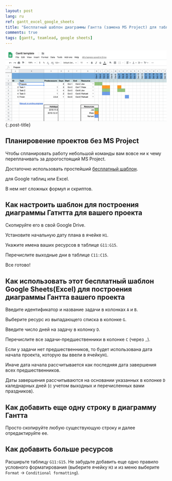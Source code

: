 ```yaml
---
layout: post
lang: ru
ref: gantt_excel_google_sheets
title: "Бесплатный шаблон диаграммы Гантта (замена MS Project) для таблиц Google или Excel"
comments: true
tags: [gantt, teamlead, google sheets]
---
```

![](/images/gantt_template.png){:.post-title}

## Планировение проектов без MS Project

Чтобы спланировать работу небольшой команды вам вовсе ни к чему 
переплачивать за дорогостоящий MS Project.

Достаточно использовать простейший
[бесплатный шаблон](https://docs.google.com/spreadsheets/d/1BYKeYAow1r19hAtiLpTRBtArD4UIKPFw0IRmMh1LJ9g/edit?usp=sharing).

для Google таблиц или Excel.

В нем нет сложных формул и скриптов.

## Как настроить шаблон для построения диаграммы Гатнтта для вашего проекта

Скопируйте его в свой Google Drive.

Установите начальную дату плана в ячейке `H1`.

Укажите имена ваших ресурсов в таблице `G11:G15`.

Перечислите выходные дни в таблице `C11:C15`.

Все готово!

## Как использовать этот бесплатный шаблон Google Sheets(Excel) для построения диаграммы Гантта вашего проекта

Введите идентификатор и название задачи в колонках `A` и `B`.

Выберите ресурс из выпадающего списка в колонке `G`.

Введите число дней на задачу в колонку `D`.

Перечислите все задачи-предшественники в колонке `C` (через `,`).

Если у задачи нет предшественников, то будет использована дата начала
 проекта, которую вы ввели в ячейку`H1`.

Иначе дата начала рассчитывается как последняя дата завершения всех предшественников.

Даты завершения рассчитываются на основании указанных в колонке `D` каледнарных дней 
(с учетом выходных и перечисленных вами праздников).

## Как добавить еще одну строку в диаграмму Гантта

Просто скопируйте любую существующую строку и далее отредактируйте ее.

## Как добавить больше ресурсов

Расширьте таблицу `G11:G15`. Не забудьте добавить еще одно правило
 условного форматирования (выберите ячейку 
`H3` и из меню выберите `Format` -> `Conditional formatting`).
